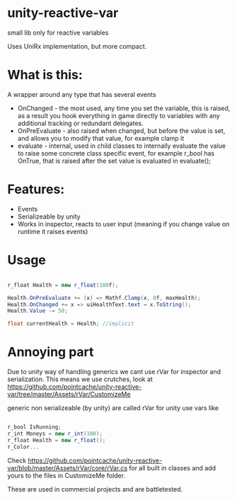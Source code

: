# unity-reactive-var
small lib only for reactive variables

Uses UniRx implementation, but more compact.


# What is this:

A wrapper around any type that has several events 
* OnChanged - the most used, any time you set the variable, this is raised, as a result you hook everything in game directly to variables with any additional tracking or redundant delegates.
* OnPreEvaluate - also raised when changed, but before the value is set, and allows you to modify that value, for example clamp it
* evaluate - internal, used in child classes to internally evaluate the value to raise some concrete class specific event, for example r_bool has OnTrue, that is raised after the set value is evaluated in evaluate();

# Features:

* Events
* Serializeable by unity
* Works in inspector, reacts to user input (meaning if you change value on runtime it raises events)

# Usage

```cs

r_float Health = new r_float(100f);

Health.OnPreEvaluate += (x) => Mathf.Clamp(x, 0f, maxHealth);
Health.OnChanged += x => uiHealthText.text = x.ToString();
Health.Value -= 50;

float currentHealth = Health; //implicit

```

# Annoying part

Due to unity way of handling generics we cant use rVar<T> for inspector and serialization.
This means we use crutches, look at https://github.com/pointcache/unity-reactive-var/tree/master/Assets/rVar/CustomizeMe

generic non serializeable (by unity) are called rVar<R>
for unity use vars like

```cs

r_bool IsRunning;
r_int Moneys = new r_int(100);
r_float Health = new r_float();
r_Color...

```

Check https://github.com/pointcache/unity-reactive-var/blob/master/Assets/rVar/core/rVar.cs for all built in classes and add yours to the files in CustomizeMe folder.

These are used in commercial projects and are battletested.
